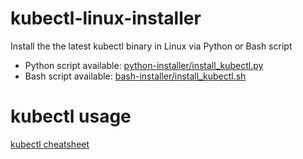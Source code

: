 # kubectl-linux-installer
Install the the latest kubectl binary in Linux via Python or Bash script
- Python script available: [python-installer/install_kubectl.py](https://gitlab.com/kunchev/kubectl-linux-installer/-/blob/master/python-installer/install_kubectl.py)
- Bash script available: [bash-installer/install_kubectl.sh](https://gitlab.com/kunchev/kubectl-linux-installer/-/blob/master/bash-installer/install_kubectl.sh)

# kubectl usage
[kubectl cheatsheet](https://kubernetes.io/docs/reference/kubectl/cheatsheet/)
